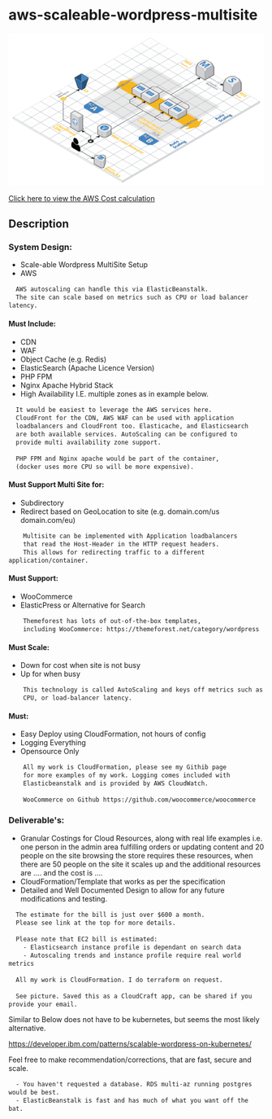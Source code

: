 # aws-scaleable-wordpress-multisite

![Architecture](https://raw.githubusercontent.com/awsbot-labs/aws-scalable-wordpress-multisite/master/Web%20App%20Reference%20Architecture.png)


[Click here to view the AWS Cost calculation](https://calculator.s3.amazonaws.com/index.html#r=IAD&key=files/calc-ebdb7c927ebbda94fc045a6f82125feb6ebfb9dd&v=ver20190731tO)
  
## Description
### System Design:
- Scale-able Wordpress MultiSite Setup
- AWS

```
  AWS autoscaling can handle this via ElasticBeanstalk.
  The site can scale based on metrics such as CPU or load balancer latency.
```

#### Must Include:
- CDN
- WAF
- Object Cache (e.g. Redis)
- ElasticSearch (Apache Licence Version)
- PHP FPM
- Nginx Apache Hybrid Stack
- High Availability I.E. multiple zones as in example below.
```
  It would be easiest to leverage the AWS services here. 
  CloudFront for the CDN, AWS WAF can be used with application 
  loadbalancers and CloudFront too. Elasticache, and Elasticsearch 
  are both available services. AutoScaling can be configured to 
  provide multi availability zone support.
  
  PHP FPM and Nginx apache would be part of the container, 
  (docker uses more CPU so will be more expensive). 
```

#### Must Support Multi Site for:
- Subdirectory
- Redirect based on GeoLocation to site (e.g. domain.com/us domain.com/eu)
```
    Multisite can be implemented with Application loadbalancers 
    that read the Host-Header in the HTTP request headers. 
    This allows for redirecting traffic to a different application/container.
```

#### Must Support:
- WooCommerce
- ElasticPress or Alternative for Search
```
    Themeforest has lots of out-of-the-box templates, 
    including WooCommerce: https://themeforest.net/category/wordpress
```

#### Must Scale:
- Down for cost when site is not busy
- Up for when busy
```
    This technology is called AutoScaling and keys off metrics such as 
    CPU, or load-balancer latency.
```

#### Must:
- Easy Deploy using CloudFormation, not hours of config
- Logging Everything
- Opensource Only
```
    All my work is CloudFormation, please see my Githib page 
    for more examples of my work. Logging comes included with 
    Elasticbeanstalk and is provided by AWS CloudWatch. 
    
    WooCommerce on Github https://github.com/woocommerce/woocommerce
```

### Deliverable's:
- Granular Costings for Cloud Resources, along with real life examples i.e. one person in the admin area fulfilling orders or updating content and 20 people on the site browsing the store requires these resources, when there are 50 people on the site it scales up and the additional resources are .... and the cost is ....
- CloudFormation/Template that works as per the specification
- Detailed and Well Documented Design to allow for any future modifications and testing.

```
  The estimate for the bill is just over $600 a month. 
  Please see link at the top for more details.
  
  Please note that EC2 bill is estimated:
    - Elasticsearch instance profile is dependant on search data
    - Autoscaling trends and instance profile require real world metrics
    
  All my work is CloudFormation. I do terraform on request.
  
  See picture. Saved this as a CloudCraft app, can be shared if you provide your email.
```


Similar to Below does not have to be kubernetes, but seems the most likely alternative.

https://developer.ibm.com/patterns/scalable-wordpress-on-kubernetes/

Feel free to make recommendation/corrections, that are fast, secure and scale.

```
  - You haven't requested a database. RDS multi-az running postgres would be best.
  - ElasticBeanstalk is fast and has much of what you want off the bat.
```
